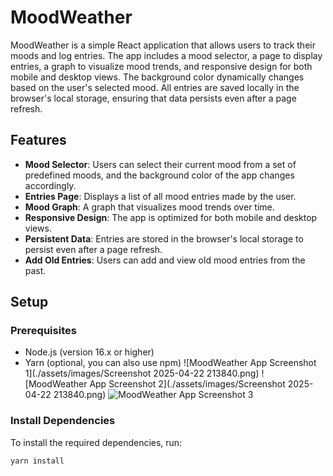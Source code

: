 # MoodWeather

MoodWeather is a simple React application that allows users to track their moods and log entries. The app includes a mood selector, a page to display entries, a graph to visualize mood trends, and responsive design for both mobile and desktop views. The background color dynamically changes based on the user's selected mood. All entries are saved locally in the browser's local storage, ensuring that data persists even after a page refresh.

## Features

- **Mood Selector**: Users can select their current mood from a set of predefined moods, and the background color of the app changes accordingly.
- **Entries Page**: Displays a list of all mood entries made by the user.
- **Mood Graph**: A graph that visualizes mood trends over time.
- **Responsive Design**: The app is optimized for both mobile and desktop views.
- **Persistent Data**: Entries are stored in the browser's local storage to persist even after a page refresh.
- **Add Old Entries**: Users can add and view old mood entries from the past.

## Setup

### Prerequisites

- Node.js (version 16.x or higher)
- Yarn (optional, you can also use npm)
![MoodWeather App Screenshot 1](./assets/images/Screenshot 2025-04-22 213840.png)
![MoodWeather App Screenshot 2](./assets/images/Screenshot 2025-04-22 213840.png)
![MoodWeather App Screenshot 3](./assets/images/Screenshot_2025-04-22_213909.png)
### Install Dependencies

To install the required dependencies, run:

```bash
yarn install


